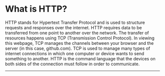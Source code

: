 # What is HTTP?
HTTP stands for Hypertext Transfer Protocol and is used to structure requests and responses over the internet. HTTP requires data to be transferred from one point to another over the network.
The transfer of resources happens using TCP (Transmission Control Protocol). In viewing this webpage, TCP manages the channels between your browser and the server (in this case, github.com). TCP is used to manage many types of internet connections in which one computer or device wants to send something to another. HTTP is the command language that the devices on both sides of the connection must follow in order to communicate.



---
